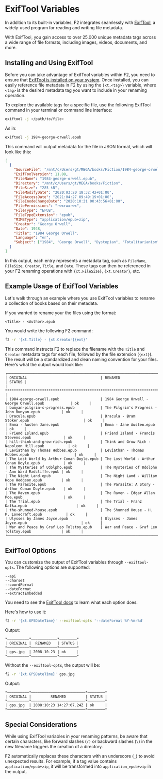 # ExifTool Variables

In addition to its built-in variables, F2 integrates seamlessly with
[ExifTool](https://exiftool.org/), a widely-used program for reading and writing
file metadata.

With ExifTool, you gain access to over 25,000 unique metadata tags across a wide
range of file formats, including images, videos, documents, and more.

## Installing and Using ExifTool

Before you can take advantage of ExifTool variables within F2, you need to
ensure that
[ExifTool is installed on your system](https://exiftool.org/install.html). Once
installed, you can easily reference file metadata in F2 by using the
`{xt.<tag>}` variable, where `<tag>` is the desired metadata tag you want to
include in your renaming operation.

To explore the available tags for a specific file, use the following ExifTool
command in your terminal or command line interface:

```bash
exiftool -j </path/to/file>
```

As in:

```bash
exiftool -j 1984-george-orwell.epub
```

This command will output metadata for the file in JSON format, which will look
like this:

```json
[
  {
    "SourceFile": "/mnt/c/Users/gt/MEGA/books/Fiction/1984-george-orwell.epub",
    "ExifToolVersion": 11.88,
    "FileName": "1984-george-orwell.epub",
    "Directory": "/mnt/c/Users/gt/MEGA/books/Fiction",
    "FileSize": "285 kB",
    "FileModifyDate": "2020:03:20 18:32:42+01:00",
    "FileAccessDate": "2021:04:27 09:49:19+01:00",
    "FileInodeChangeDate": "2020:10:21 00:43:56+01:00",
    "FilePermissions": "rwxrwxrwx",
    "FileType": "EPUB",
    "FileTypeExtension": "epub",
    "MIMEType": "application/epub+zip",
    "Creator": "George Orwell",
    "Date": 1948,
    "Title": "1984 George Orwell",
    "Language": "en",
    "Subject": ["1984", "George Orwell", "Dystopian", "Totalitarianism"]
  }
]
```

In this output, each entry represents a metadata tag, such as `FileName`,
`FileSize`, `Creator`, `Title`, and `Date`. These tags can then be referenced in
your F2 renaming operations with `{xt.FileSize}`, `{xt.Creator}`, etc.

## Example Usage of ExifTool Variables

Let's walk through an example where you use ExifTool variables to rename a
collection of books based on their metadata.

If you wanted to rename your the files using the format:

```text
<Title> - <Author>.epub
```

You would write the following F2 command:

```bash
f2 -r '{xt.Title} - {xt.Creator}{ext}'
```

This command instructs F2 to replace the filename with the `Title` and `Creator`
metadata tags for each file, followed by the file extension (`{ext}`). The
result will be a standardized and clean naming convention for your files. Here's
what the output would look like:

```text
┌─────────────────────────────────────────────────────────────────────────────────────────────────────────┐
| ORIGINAL                                  | RENAMED                                            | STATUS |
| ******************************************************************************************************* |
| 1984-george-orwell.epub                   | 1984 George Orwell - George Orwell.epub            | ok     |
| bunyan-pilgrim-s-progress.epub            | The Pilgrim's Progress - John Bunyan.epub          | ok     |
| Dracula.epub                              | Dracula - Bram Stoker.epub                         | ok     |
| Emma - Austen Jane.epub                   | Emma - Jane Austen.epub                            | ok     |
| Friend Island.epub                        | Friend Island - Francis Stevens.epub               | ok     |
| hill-think-and-grow-rich.epub             | Think and Grow Rich - Napoleon Hill.epub           | ok     |
| Leviathan by Thomas Hobbes.epub           | Leviathan - Thomas Hobbes.epub                     | ok     |
| The Lost World by Arthur Conan Doyle.epub | The Lost World - Arthur Conan Doyle.epub           | ok     |
| The Mysteries of Udolpho.epub             | The Mysteries of Udolpho - Ann Ward Radcliffe.epub | ok     |
| The Night Land.epub                       | The Night Land - William Hope Hodgson.epub         | ok     |
| The Parasite.epub                         | The Parasite: A Story - Arthur Conan Doyle.epub    | ok     |
| The Raven.epub                            | The Raven - Edgar Allan Poe.epub                   | ok     |
| The Trial.epub                            | The Trial - Franz Kafka.epub                       | ok     |
| the-shunned-house.epub                    | The Shunned House - H. P. Lovecraft.epub           | ok     |
| Ulysses by James Joyce.epub               | Ulysses - James Joyce.epub                         | ok     |
| War and Peace by Graf Leo Tolstoy.epub    | War and Peace - Graf Leo Tolstoy.epub              | ok     |
└─────────────────────────────────────────────────────────────────────────────────────────────────────────┘
```

## ExifTool Options

You can customize the output of ExifTool variables through `--exiftool-opts`.
The following options are supported:

```text
--api
--charset
--coordFormat
--dateFormat
--extractEmbedded
```

You need to see the
[ExifTool docs](https://exiftool.org/exiftool_pod.html#Option-Overview) to learn
what each option does.

Here's how to use it:

```bash
f2 -r '{xt.GPSDateTime}' --exiftool-opts '--dateFormat %Y-%m-%d'
```

Output:

```text
*——————————*————————————*————————*
| ORIGINAL |  RENAMED   | STATUS |
*——————————*————————————*————————*
| gps.jpg  | 2008-10-23 | ok     |
*——————————*————————————*————————*
```

Without the `--exiftool-opts`, the output will be:

```bash
f2 -r '{xt.GPSDateTime}' gps.jpg
```

Output:

```text
*——————————*—————————————————————————*————————*
| ORIGINAL |         RENAMED         | STATUS |
*——————————*—————————————————————————*————————*
| gps.jpg  | 2008:10:23 14:27:07.24Z | ok     |
*——————————*—————————————————————————*————————*
```

## Special Considerations

While using ExifTool variables in your renaming patterns, be aware that certain
characters, like forward slashes (`/)` or backward slashes (`\`) in the new
filename triggers the creation of a directory.

F2 automatically replaces these characters with an underscore (`_`) to avoid
unexpected results. For example, if a tag value contains `application/epub+zip`,
it will be transformed into `application_epub+zip` in the output.
